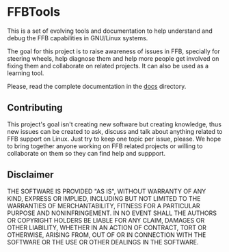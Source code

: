 # FFBTools

This is a set of evolving tools and documentation to help understand and debug
the FFB capabilities in GNU/Linux systems.

The goal for this project is to raise awareness of issues in FFB, specially for
steering wheels, help diagnose them and help more people get involved on fixing
them and collaborate on related projects. It can also be used as a learning
tool.

Please, read the complete documentation in the [docs](docs/README.md)
directory.

## Contributing

This project's goal isn't creating new software but creating knowledge, thus
new issues can be created to ask, discuss and talk about anything related to
FFB support on Linux. Just try to keep one topic per issue, please. We hope to
bring together anyone working on FFB related projects or willing to collaborate
on them so they can find help and suppport.

## Disclaimer

THE SOFTWARE IS PROVIDED "AS IS", WITHOUT WARRANTY OF ANY KIND, EXPRESS OR
IMPLIED, INCLUDING BUT NOT LIMITED TO THE WARRANTIES OF MERCHANTABILITY,
FITNESS FOR A PARTICULAR PURPOSE AND NONINFRINGEMENT. IN NO EVENT SHALL THE
AUTHORS OR COPYRIGHT HOLDERS BE LIABLE FOR ANY CLAIM, DAMAGES OR OTHER
LIABILITY, WHETHER IN AN ACTION OF CONTRACT, TORT OR OTHERWISE, ARISING FROM,
OUT OF OR IN CONNECTION WITH THE SOFTWARE OR THE USE OR OTHER DEALINGS IN THE
SOFTWARE.
